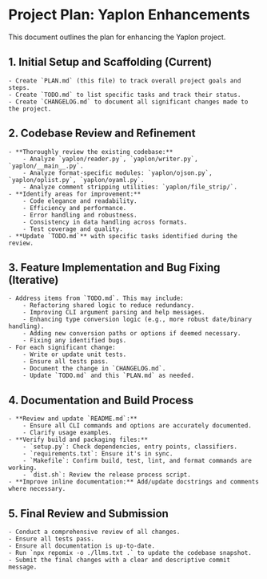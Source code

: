 # Project Plan: Yaplon Enhancements

This document outlines the plan for enhancing the Yaplon project.

## 1. Initial Setup and Scaffolding (Current)
    - Create `PLAN.md` (this file) to track overall project goals and steps.
    - Create `TODO.md` to list specific tasks and track their status.
    - Create `CHANGELOG.md` to document all significant changes made to the project.

## 2. Codebase Review and Refinement
    - **Thoroughly review the existing codebase:**
        - Analyze `yaplon/reader.py`, `yaplon/writer.py`, `yaplon/__main__.py`.
        - Analyze format-specific modules: `yaplon/ojson.py`, `yaplon/oplist.py`, `yaplon/oyaml.py`.
        - Analyze comment stripping utilities: `yaplon/file_strip/`.
    - **Identify areas for improvement:**
        - Code elegance and readability.
        - Efficiency and performance.
        - Error handling and robustness.
        - Consistency in data handling across formats.
        - Test coverage and quality.
    - **Update `TODO.md`** with specific tasks identified during the review.

## 3. Feature Implementation and Bug Fixing (Iterative)
    - Address items from `TODO.md`. This may include:
        - Refactoring shared logic to reduce redundancy.
        - Improving CLI argument parsing and help messages.
        - Enhancing type conversion logic (e.g., more robust date/binary handling).
        - Adding new conversion paths or options if deemed necessary.
        - Fixing any identified bugs.
    - For each significant change:
        - Write or update unit tests.
        - Ensure all tests pass.
        - Document the change in `CHANGELOG.md`.
        - Update `TODO.md` and this `PLAN.md` as needed.

## 4. Documentation and Build Process
    - **Review and update `README.md`:**
        - Ensure all CLI commands and options are accurately documented.
        - Clarify usage examples.
    - **Verify build and packaging files:**
        - `setup.py`: Check dependencies, entry points, classifiers.
        - `requirements.txt`: Ensure it's in sync.
        - `Makefile`: Confirm build, test, lint, and format commands are working.
        - `dist.sh`: Review the release process script.
    - **Improve inline documentation:** Add/update docstrings and comments where necessary.

## 5. Final Review and Submission
    - Conduct a comprehensive review of all changes.
    - Ensure all tests pass.
    - Ensure all documentation is up-to-date.
    - Run `npx repomix -o ./llms.txt .` to update the codebase snapshot.
    - Submit the final changes with a clear and descriptive commit message.
